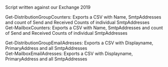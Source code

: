 Script written against our Exchange 2019

Get-DistributionGroupCounters: Exports a CSV with Name, SmtpAddresses and count of Send and Received Counts of individual SmtpAddresses\
Get-MailboxCounters: Exports a CSV with Name, SmtpAddresses and count of Send and Received Counts of individual SmtpAddresses

Get-DistributionGroupEmailAdresses: Exports a CSV with Displayname, PrimaryAddress and all SmtpAddresses\
Get-MailboxEmailAdresses: Exports a CSV with Displayname, PrimaryAddress and all SmtpAddresses